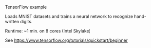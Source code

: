 TensorFlow example

Loads MNIST datasets and trains a neural network to recognize hand-written digits.

Runtime: ~1 min. on 8 cores (Intel Skylake)

See https://www.tensorflow.org/tutorials/quickstart/beginner
